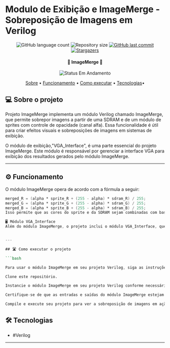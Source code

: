 # Modulo de Exibição e ImageMerge - Sobreposição de Imagens em Verilog

<p align="center">
  <img alt="GitHub language count" src="https://img.shields.io/github/languages/count/brenoamin/plataforma-jogos-laboratorio-iv?color=%2304D361">
  <img alt="Repository size" src="https://img.shields.io/github/repo-size/brenoamin/plataforma-jogos-laboratorio-iv">
  <a href="https://github.com/brenoamin/plataforma-jogos-laboratorio-iv/commits/main">
    <img alt="GitHub last commit" src="https://img.shields.io/github/last-commit/brenoamin/plataforma-jogos-laboratorio-iv">
  </a>
  <a href="https://github.com/seu-usuario/seu-repositorio/stargazers">
    <img alt="Stargazers" src="https://img.shields.io/github/stars/seu-usuario/seu-repositorio?style=social">
  </a>
</p>

<h4 align="center"> 
	🚧 ImageMerge 🚧
</h4>

<p align="center">
	<img alt="Status Em Andamento" src="https://img.shields.io/badge/STATUS-EM%20ANDAMENTO-yellow">
</p>

<p align="center">
 <a href="#-sobre-o-projeto">Sobre</a> •
 <a href="#-funcionamento">Funcionamento</a> •
 <a href="#-como-executar-o-projeto">Como executar</a> • 
 <a href="#-tecnologias">Tecnologias</a>• 
</p>

## 💻 Sobre o projeto

Projeto ImageMerge implementa um módulo Verilog chamado ImageMerge, que permite sobrepor imagens a partir de uma SDRAM e de um módulo de sprites com controle de opacidade (canal alfa). Essa funcionalidade é útil para criar efeitos visuais e sobreposições de imagens em sistemas de exibição.

O módulo de exibição,"VGA_Interface", é uma parte essencial do projeto ImageMerge. Este módulo é responsável por gerenciar a interface VGA para exibição dos resultados gerados pelo módulo ImageMerge.

---

## ⚙️ Funcionamento

O módulo ImageMerge opera de acordo com a fórmula a seguir:

```verilog
merged_R = (alpha * sprite_R + (255 - alpha) * sdram_R) / 255;
merged_G = (alpha * sprite_G + (255 - alpha) * sdram_G) / 255;
merged_B = (alpha * sprite_B + (255 - alpha) * sdram_B) / 255;
Isso permite que as cores do sprite e da SDRAM sejam combinadas com base no valor de alfa, controlando assim a opacidade da imagem resultante.

🖥️ Módulo VGA_Interface
Além do módulo ImageMerge, o projeto inclui o módulo VGA_Interface, que é responsável por controlar a interface VGA para exibição dos resultados. Ele gerencia a sincronização horizontal e vertical, geração de cores e posicionamento na tela.


---

## 🛣️ Como executar o projeto

```bash

Para usar o módulo ImageMerge em seu projeto Verilog, siga as instruções abaixo:

Clone este repositório.

Instancie o módulo ImageMerge em seu projeto Verilog conforme necessário.

Certifique-se de que as entradas e saídas do módulo ImageMerge estejam conectadas corretamente ao seu projeto.

Compile e execute seu projeto para ver a sobreposição de imagens em ação.

```


## 🛠 Tecnologias

* #Verilog

---